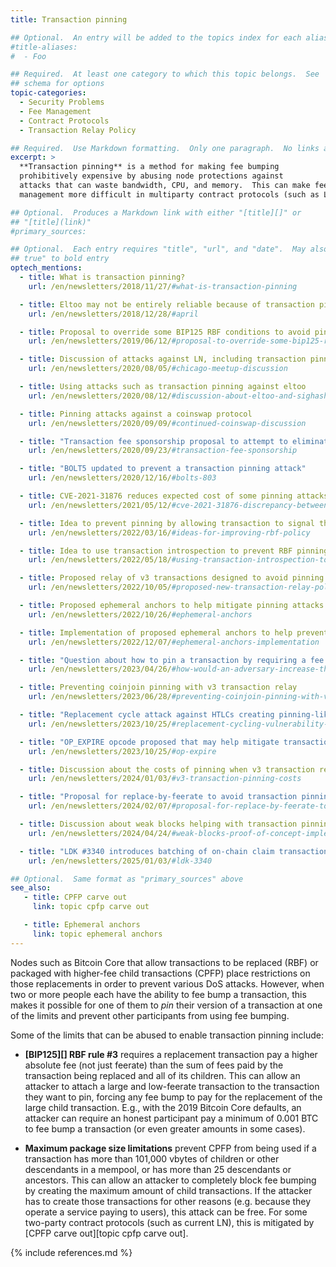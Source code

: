```yaml
---
title: Transaction pinning

## Optional.  An entry will be added to the topics index for each alias
#title-aliases:
#  - Foo

## Required.  At least one category to which this topic belongs.  See
## schema for options
topic-categories:
  - Security Problems
  - Fee Management
  - Contract Protocols
  - Transaction Relay Policy

## Required.  Use Markdown formatting.  Only one paragraph.  No links allowed.
excerpt: >
  **Transaction pinning** is a method for making fee bumping
  prohibitively expensive by abusing node protections against
  attacks that can waste bandwidth, CPU, and memory.  This can make fee
  management more difficult in multiparty contract protocols (such as LN).

## Optional.  Produces a Markdown link with either "[title][]" or
## "[title](link)"
#primary_sources:

## Optional.  Each entry requires "title", "url", and "date".  May also use "feature:
## true" to bold entry
optech_mentions:
  - title: What is transaction pinning?
    url: /en/newsletters/2018/11/27/#what-is-transaction-pinning

  - title: Eltoo may not be entirely reliable because of transaction pinning
    url: /en/newsletters/2018/12/28/#april

  - title: Proposal to override some BIP125 RBF conditions to avoid pinning
    url: /en/newsletters/2019/06/12/#proposal-to-override-some-bip125-rbf-conditions

  - title: Discussion of attacks against LN, including transaction pinning
    url: /en/newsletters/2020/08/05/#chicago-meetup-discussion

  - title: Using attacks such as transaction pinning against eltoo
    url: /en/newsletters/2020/08/12/#discussion-about-eltoo-and-sighash-anyprevout

  - title: Pinning attacks against a coinswap protocol
    url: /en/newsletters/2020/09/09/#continued-coinswap-discussion

  - title: "Transaction fee sponsorship proposal to attempt to eliminate pinning"
    url: /en/newsletters/2020/09/23/#transaction-fee-sponsorship

  - title: "BOLT5 updated to prevent a transaction pinning attack"
    url: /en/newsletters/2020/12/16/#bolts-803

  - title: CVE-2021-31876 reduces expected cost of some pinning attacks
    url: /en/newsletters/2021/05/12/#cve-2021-31876-discrepancy-between-bip125-and-bitcoin-core-implementation

  - title: Idea to prevent pinning by allowing transaction to signal that descendant limits
    url: /en/newsletters/2022/03/16/#ideas-for-improving-rbf-policy

  - title: Idea to use transaction introspection to prevent RBF pinning
    url: /en/newsletters/2022/05/18/#using-transaction-introspection-to-prevent-rbf-pinning

  - title: Proposed relay of v3 transactions designed to avoid pinning attacks
    url: /en/newsletters/2022/10/05/#proposed-new-transaction-relay-policies-designed-for-ln-penalty

  - title: Proposed ephemeral anchors to help mitigate pinning attacks
    url: /en/newsletters/2022/10/26/#ephemeral-anchors

  - title: Implementation of proposed ephemeral anchors to help prevent pinning attacks
    url: /en/newsletters/2022/12/07/#ephemeral-anchors-implementation

  - title: "Question about how to pin a transaction by requiring a fee bump pay a 500x fee"
    url: /en/newsletters/2023/04/26/#how-would-an-adversary-increase-the-required-fee-to-replace-a-transaction-by-up-to-500-times

  - title: Preventing coinjoin pinning with v3 transaction relay
    url: /en/newsletters/2023/06/28/#preventing-coinjoin-pinning-with-v3-transaction-relay

  - title: "Replacement cycle attack against HTLCs creating pinning-like problems"
    url: /en/newsletters/2023/10/25/#replacement-cycling-vulnerability-against-htlcs

  - title: "OP_EXPIRE opcode proposed that may help mitigate transaction pinning of HTLCs"
    url: /en/newsletters/2023/10/25/#op-expire

  - title: Discussion about the costs of pinning when v3 transaction relay policies are used
    url: /en/newsletters/2024/01/03/#v3-transaction-pinning-costs

  - title: "Proposal for replace-by-feerate to avoid transaction pinning"
    url: /en/newsletters/2024/02/07/#proposal-for-replace-by-feerate-to-escape-pinning

  - title: Discussion about weak blocks helping with transaction pinning
    url: /en/newsletters/2024/04/24/#weak-blocks-proof-of-concept-implementation

  - title: "LDK #3340 introduces batching of on-chain claim transactions with pinnable outputs"
    url: /en/newsletters/2025/01/03/#ldk-3340

## Optional.  Same format as "primary_sources" above
see_also:
   - title: CPFP carve out
     link: topic cpfp carve out

   - title: Ephemeral anchors
     link: topic ephemeral anchors
---
```

Nodes such as Bitcoin Core that allow transactions to be replaced
(RBF) or packaged with higher-fee child transactions (CPFP) place
restrictions on those replacements in order to prevent various DoS
attacks.  However, when two or more people each have the ability to
fee bump a transaction, this makes it possible for one of them to
*pin* their version of a transaction at one of the limits and prevent
other participants from using fee bumping.

Some of the limits that can be abused to enable transaction pinning
include:

- **[BIP125][] RBF rule #3** requires a replacement transaction
  pay a higher absolute fee (not just feerate) than the sum of fees paid
  by the transaction being replaced and all of its children.  This can
  allow an attacker to attach a large and low-feerate transaction to
  the transaction they want to pin, forcing any fee bump to pay for the
  replacement of the large child transaction.  E.g., with the 2019
  Bitcoin Core defaults, an attacker can require an honest participant
  pay a minimum of 0.001 BTC to fee bump a transaction (or even
  greater amounts in some cases).  <!-- 0.001 BTC = 100,000 vbyte tx
  at minimum relay fee of 0.00001 BTC/kvB plus a tiny bit extra if the
  100k tx is replaced with a small tx.  Extended reasoning here:
  https://github.com/lightningnetwork/lightning-rfc/pull/688#issuecomment-549951387 -->

- **Maximum package size limitations** prevent CPFP from being used if
  a transaction has more than 101,000 vbytes of children or other
  descendants in a mempool, or has more than 25 descendants or
  ancestors.  This can allow an attacker to completely block fee
  bumping by creating the maximum amount of child transactions.  If
  the attacker has to create those transactions for other reasons
  (e.g. because they operate a service paying to users), this attack
  can be free.  For some two-party contract protocols (such as current
  LN), this is mitigated by [CPFP carve out][topic cpfp carve out].

{% include references.md %}
